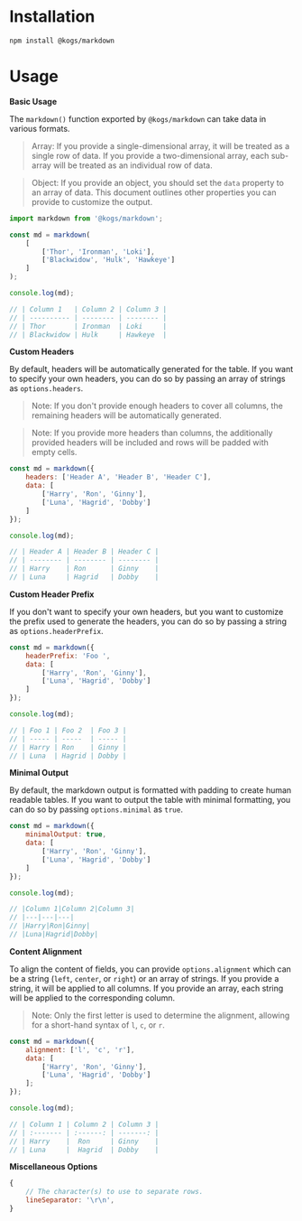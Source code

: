 # Installation
```
npm install @kogs/markdown
```

# Usage
**Basic Usage**

The `markdown()` function exported by `@kogs/markdown` can take data in various formats.

> Array: If you provide a single-dimensional array, it will be treated as a single row of data. If you provide a two-dimensional array, each sub-array will be treated as an individual row of data.

> Object: If you provide an object, you should set the `data` property to an array of data. This document outlines other properties you can provide to customize the output.
```js
import markdown from '@kogs/markdown';

const md = markdown(
	[
		['Thor', 'Ironman', 'Loki'],
		['Blackwidow', 'Hulk', 'Hawkeye']
	]
);

console.log(md);

// | Column 1   | Column 2 | Column 3 |
// | ---------- | -------- | -------- |
// | Thor       | Ironman  | Loki     |
// | Blackwidow | Hulk     | Hawkeye  |
```

**Custom Headers**

By default, headers will be automatically generated for the table. If you want to specify your own headers, you can do so by passing an array of strings as `options.headers`.

> Note: If you don't provide enough headers to cover all columns, the remaining headers will be automatically generated.

> Note: If you provide more headers than columns, the additionally provided headers will be included and rows will be padded with empty cells.
```js
const md = markdown({
	headers: ['Header A', 'Header B', 'Header C'],
	data: [
		['Harry', 'Ron', 'Ginny'],
		['Luna', 'Hagrid', 'Dobby']
	]
});

console.log(md);

// | Header A | Header B | Header C |
// | -------- | -------- | -------- |
// | Harry    | Ron      | Ginny    |
// | Luna     | Hagrid   | Dobby    |
```

**Custom Header Prefix**

If you don't want to specify your own headers, but you want to customize the prefix used to generate the headers, you can do so by passing a string as `options.headerPrefix`.

```js
const md = markdown({
	headerPrefix: 'Foo ',
	data: [
		['Harry', 'Ron', 'Ginny'],
		['Luna', 'Hagrid', 'Dobby']
	]
});

console.log(md);

// | Foo 1 | Foo 2  | Foo 3 |
// | ----- | -----  | ----- |
// | Harry | Ron    | Ginny |
// | Luna  | Hagrid | Dobby |
```

**Minimal Output**

By default, the markdown output is formatted with padding to create human readable tables. If you want to output the table with minimal formatting, you can do so by passing `options.minimal` as `true`.

```js
const md = markdown({
	minimalOutput: true,
	data: [
		['Harry', 'Ron', 'Ginny'],
		['Luna', 'Hagrid', 'Dobby']
	]
});

console.log(md);

// |Column 1|Column 2|Column 3|
// |---|---|---|
// |Harry|Ron|Ginny|
// |Luna|Hagrid|Dobby|
```

**Content Alignment**

To align the content of fields, you can provide `options.alignment` which can be a string (`left`, `center`, or `right`) or an array of strings. If you provide a string, it will be applied to all columns. If you provide an array, each string will be applied to the corresponding column.

> Note: Only the first letter is used to determine the alignment, allowing for a short-hand syntax of `l`, `c`, or `r`.

```js
const md = markdown({
	alignment: ['l', 'c', 'r'],
	data: [
		['Harry', 'Ron', 'Ginny'],
		['Luna', 'Hagrid', 'Dobby']
	];
});

console.log(md);

// | Column 1 | Column 2 | Column 3 |
// | :------- | :------: | -------: |
// | Harry    |  Ron     | Ginny    |
// | Luna     |  Hagrid  | Dobby    |
```

**Miscellaneous Options**
```js
{
	// The character(s) to use to separate rows.
	lineSeparator: '\r\n',
}
```